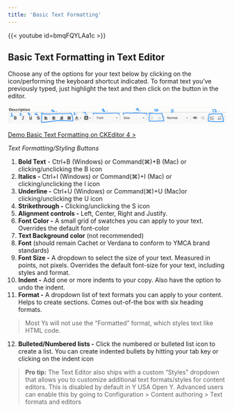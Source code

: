 ```yaml
---
title: 'Basic Text Formatting'
---
```


{{< youtube id=bmqFQYLAa1c >}}

## Basic Text Formatting in Text Editor

Choose any of the options for your text below by clicking on the icon/performing the keyboard shortcut indicated. To format text you’ve previously typed, just highlight the text and then click on the button in the editor.

![blog-description__text-editor-buttons|690x56](../../../../../assets/img/005bb7b2eb3fb5e7558f3b2d95462b797903decb.png)

[Demo Basic Text Formatting on CKEditor 4 >](https://ckeditor.com/ckeditor-4/demo/#article)

*Text Formatting/Styling Buttons*

1. **Bold Text** - Ctrl+B (Windows) or Command(⌘)+B (Mac) or clicking/unclicking the B icon
2. **Italics -** Ctrl+I (Windows) or Command(⌘)+I (Mac) or clicking/unclicking the I icon
3. **Underline -** Ctrl+U (Windows) or Command(⌘)+U (Mac)or clicking/unclicking the U icon
4. **Strikethrough -** Clicking/unclicking the S icon
5. **Alignment controls -** Left, Center, Right and Justify.
6. **Font Color -** A small grid of swatches you can apply to your text. Overrides the default font-color
7. **Text Background color** (not recommended)
8. **Font** (should remain Cachet or Verdana to conform to YMCA brand standards)
9. **Font Size -** A dropdown to select the size of your text. Measured in points, not pixels. Overrides the default font-size for your text, including styles and format.
10. **Indent -** Add one or more indents to your copy. Also have the option to undo the indent.
11. **Format -** A dropdown list of text formats you can apply to your content. Helps to create sections. Comes out-of-the box with six heading formats.

> Most Ys will not use the “Formatted” format, which styles text like HTML code.

12. **Bulleted/Numbered lists -** Click the numbered or bulleted list icon to create a list. You can create indented bullets by hitting your tab key or clicking on the indent icon

>**Pro tip:** The Text Editor also ships with a custom “Styles” dropdown that allows you to customize additional text formats/styles for content editors. This is disabled by default in Y USA Open Y. Advanced users can enable this by going to Configuration > Content authoring > Text formats and editors
